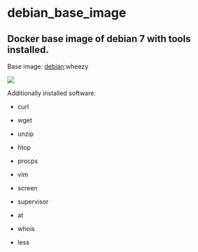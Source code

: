 # debian_base_image
## Docker base image of debian 7 with tools installed. 

Base image: [debian][1]:wheezy

[![](https://badge.imagelayers.io/visono/debian:latest.svg)](https://imagelayers.io/?images=visono/debian:latest 'Get your own badge on imagelayers.io')

Additionally installed software:

- curl
- wget
- unzip
- htop
- procps
- vim
- screen
- supervisor
- at
- whois
- less

  [1]: https://registry.hub.docker.com/_/debian/
